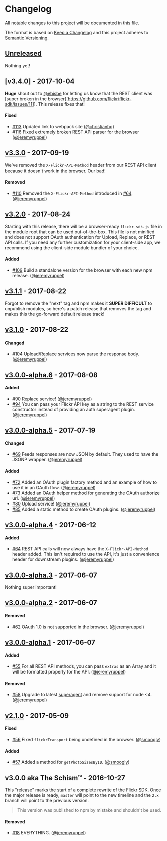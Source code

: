 # Changelog

All notable changes to this project will be documented in this file.

The format is based on [Keep a Changelog](http://keepachangelog.com/en/1.0.0/)
and this project adheres to [Semantic Versioning](http://semver.org/spec/v2.0.0.html).

## [Unreleased]

Nothing yet!

## [v3.4.0] - 2017-10-04

**Huge** shout out to [@ebisbe] for letting us know that the REST client was [super broken in the browser][https://github.com/flickr/flickr-sdk/issues/111]. This release fixes that!

#### Fixed

- [#113] Updated link to webpack site ([@christianhg])
- [#116] Fixed extremely broken REST API parser for the browser ([@jeremyruppel])

## [v3.3.0] - 2017-09-19

We've removed the `X-Flickr-API-Method` header from our REST API client because it doesn't work in the browser. Our bad!

#### Removed

- [#110] Removed the `X-Flickr-API-Method` introduced in [#64]. ([@jeremyruppel])

## [v3.2.0] - 2017-08-24

Starting with this release, there will be a browser-ready `flickr-sdk.js` file in the module root that can be used out-of-the-box. This file is not minified and does not support OAuth authentication for Upload, Replace, or REST API calls. If you need any further customization for your client-side app, we recommend using the client-side module bundler of your choice.

#### Added

- [#109] Build a standalone version for the browser with each new npm release. ([@jeremyruppel])

## [v3.1.1] - 2017-08-22

Forgot to remove the "next" tag and npm makes it __SUPER DIFFICULT__ to unpublish modules, so here's a patch release that removes the tag and makes this the go-forward default release track!

## [v3.1.0] - 2017-08-22

#### Changed

- [#104] Upload/Replace services now parse the response body. ([@jeremyruppel])

## [v3.0.0-alpha.6] - 2017-08-08

#### Added

- [#90] Replace service! ([@jeremyruppel])
- [#94] You can pass your Flickr API key as a string to the REST service constructor instead of providing an auth superagent plugin. ([@jeremyruppel])

## [v3.0.0-alpha.5] - 2017-07-19

#### Changed

- [#69] Feeds responses are now JSON by default. They used to have the JSONP wrapper. ([@jeremyruppel])

#### Added

- [#72] Added an OAuth plugin factory method and an example of how to use it in an OAuth flow. ([@jeremyruppel])
- [#73] Added an OAuth helper method for generating the OAuth authorize url. ([@jeremyruppel])
- [#80] Upload service! ([@jeremyruppel])
- [#85] Added a static method to create OAuth plugins. ([@jeremyruppel])

## [v3.0.0-alpha.4] - 2017-06-12

#### Added

- [#64] REST API calls will now always have the `X-Flickr-API-Method` header added. This isn't required to use the API, it's just a convenience header for downstream plugins. ([@jeremyruppel])

## [v3.0.0-alpha.3] - 2017-06-07

Nothing super important!

## [v3.0.0-alpha.2] - 2017-06-07

#### Removed

- [#62] OAuth 1.0 is not supported in the browser. ([@jeremyruppel])

## [v3.0.0-alpha.1] - 2017-06-07

#### Added

- [#55] For all REST API methods, you can pass `extras` as an Array and it will be formatted properly for the API. ([@jeremyruppel])

#### Removed

- [#58] Upgrade to latest [superagent] and remove support for node <4. ([@jeremyruppel])

## [v2.1.0] - 2017-05-09

#### Fixed

- [#56] Fixed `flickrTransport` being undefined in the browser. ([@smoogly])

#### Added

- [#57] Added a method for `getPhotoSizesByID`. ([@smoogly])

## v3.0.0 aka The Schism™ - 2016-10-27

This "release" marks the start of a complete rewrite of the Flickr SDK. Once the major release is ready, `master` will point to the new timeline and the `2.x` branch will point to the previous version.

> This version was published to npm by mistake and shouldn't be used.

#### Removed

- [#18] EVERYTHING. ([@jeremyruppel])

<!-- contributors -->

[@jeremyruppel]: https://github.com/jeremyruppel
[@smoogly]: https://github.com/smoogly
[@christianhg]: https://github.com/christianhg
[@ebisbe]: https://github.com/ebisbe

<!-- releases -->

[v2.1.0]: https://github.com/flickr/flickr-sdk/compare/v2.0.1...v2.1.0
[v3.0.0-alpha.1]: https://github.com/flickr/flickr-sdk/compare/v3.0.0...v3.0.0-alpha.1
[v3.0.0-alpha.2]: https://github.com/flickr/flickr-sdk/compare/v3.0.0-alpha.1...v3.0.0-alpha.2
[v3.0.0-alpha.3]: https://github.com/flickr/flickr-sdk/compare/v3.0.0-alpha.2...v3.0.0-alpha.3
[v3.0.0-alpha.4]: https://github.com/flickr/flickr-sdk/compare/v3.0.0-alpha.3...v3.0.0-alpha.4
[v3.0.0-alpha.5]: https://github.com/flickr/flickr-sdk/compare/v3.0.0-alpha.4...v3.0.0-alpha.5
[v3.0.0-alpha.6]: https://github.com/flickr/flickr-sdk/compare/v3.0.0-alpha.5...v3.0.0-alpha.6
[v3.1.0]: https://github.com/flickr/flickr-sdk/compare/v3.0.0-alpha.6...v3.1.0
[v3.1.1]: https://github.com/flickr/flickr-sdk/compare/v3.1.0...v3.1.1
[v3.2.0]: https://github.com/flickr/flickr-sdk/compare/v3.1.1...v3.2.0
[v3.3.0]: https://github.com/flickr/flickr-sdk/compare/v3.2.0...v3.3.0
[v3.3.0]: https://github.com/flickr/flickr-sdk/compare/v3.3.0...v3.4.0
[Unreleased]: https://github.com/flickr/flickr-sdk/compare/v3.3.0...master

<!-- pull requests -->

[#18]: https://github.com/flickr/flickr-sdk/pull/18
[#55]: https://github.com/flickr/flickr-sdk/pull/55
[#56]: https://github.com/flickr/flickr-sdk/pull/56
[#57]: https://github.com/flickr/flickr-sdk/pull/57
[#58]: https://github.com/flickr/flickr-sdk/pull/58
[#62]: https://github.com/flickr/flickr-sdk/pull/62
[#64]: https://github.com/flickr/flickr-sdk/pull/64
[#69]: https://github.com/flickr/flickr-sdk/pull/69
[#72]: https://github.com/flickr/flickr-sdk/pull/72
[#73]: https://github.com/flickr/flickr-sdk/pull/73
[#80]: https://github.com/flickr/flickr-sdk/pull/80
[#85]: https://github.com/flickr/flickr-sdk/pull/85
[#90]: https://github.com/flickr/flickr-sdk/pull/90
[#94]: https://github.com/flickr/flickr-sdk/pull/94
[#104]: https://github.com/flickr/flickr-sdk/pull/104
[#109]: https://github.com/flickr/flickr-sdk/pull/109
[#110]: https://github.com/flickr/flickr-sdk/pull/110
[#113]: https://github.com/flickr/flickr-sdk/pull/113
[#116]: https://github.com/flickr/flickr-sdk/pull/116

<!-- other links -->

[superagent]: https://github.com/visionmedia/superagent
